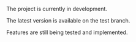 The project is currently in development.

The latest version is available on the test branch.

Features are still being tested and implemented.

